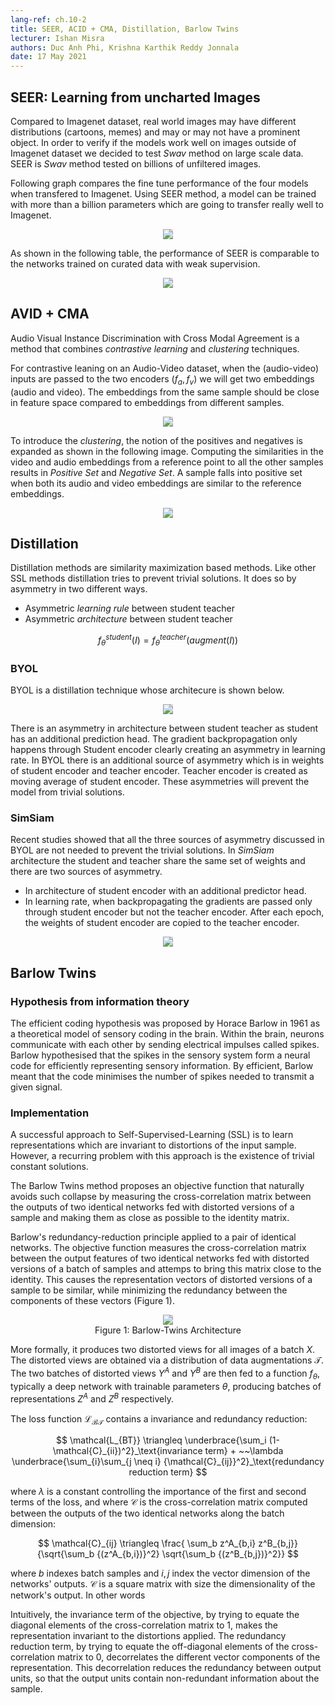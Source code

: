 ```yaml
---
lang-ref: ch.10-2
title: SEER, ACID + CMA, Distillation, Barlow Twins
lecturer: Ishan Misra
authors: Duc Anh Phi, Krishna Karthik Reddy Jonnala
date: 17 May 2021
---
```


## SEER: Learning from uncharted Images
Compared to Imagenet dataset, real world images may have different distributions (cartoons, memes) and may or may not have a prominent object. In order to verify if the models work well on images outside of Imagenet dataset we decided to test *Swav* method on large scale data. SEER is *Swav* method tested on billions of unfiltered images.

Following graph compares the fine tune performance of the four models when transfered to Imagenet. Using SEER method, a model can be trained with more than a billion parameters which are going to transfer really well to Imagenet.
<center>
<img src="{{site.baseurl}}/images/week10/10-2/seer_1.png" style="background-color:#DCDCDC;" /><br>
</center>

As shown in the following table, the performance of SEER is comparable to the networks trained on curated data with weak supervision.
<center>
<img src="{{site.baseurl}}/images/week10/10-2/seer_2.png" style="background-color:#DCDCDC;" /><br>
</center>

## AVID + CMA
Audio Visual Instance Discrimination with Cross Modal Agreement is a method that combines *contrastive learning* and *clustering* techniques.

For contrastive leaning on an Audio-Video dataset, when the (audio-video) inputs are passed to the two encoders ($f_a, f_v$) we will get two embeddings (audio and video). The embeddings from the same sample should be close in feature space compared to embeddings from different samples.

<center>
<img src="{{site.baseurl}}/images/week10/10-2/avid.png" style="background-color:#DCDCDC;" /><br>
</center>

To introduce the *clustering*, the notion of the positives and negatives is expanded as shown in the following image. Computing the similarities in the video and audio embeddings from a reference point to all the other samples results in *Positive Set* and *Negative Set*. A sample falls into positive set when both its audio and video embeddings are similar to the reference embeddings.
<center>
<img src="{{site.baseurl}}/images/week10/10-2/cma.png" style="background-color:#DCDCDC;" /><br>
</center>

## Distillation
Distillation methods are similarity maximization based methods. Like other SSL methods distillation tries to prevent trivial solutions. It does so by asymmetry in two different ways.
* Asymmetric *learning rule* between student teacher
* Asymmetric *architecture* between student teacher

$$ f_{\theta}^{student}(I) = f_{\theta}^{teacher}(augment(I))$$

### BYOL
BYOL is a distillation technique whose architecure is shown below.
<center>
<img src="{{site.baseurl}}/images/week10/10-3/byol.png" style="background-color:#DCDCDC;" /><br>
</center>

There is an asymmetry in architecture between student teacher as student has an additional prediction head. The gradient backpropagation only happens through Student encoder clearly creating an asymmetry in learning rate. In BYOL there is an additional source of asymmetry which is in weights of student encoder and teacher encoder. Teacher encoder is created as moving average of student encoder. These asymmetries will prevent the model from trivial solutions.

### SimSiam
Recent studies showed that all the three sources of asymmetry discussed in BYOL are not needed to prevent the trivial solutions. In *SimSiam* architecture the student and teacher share the same set of weights and there are two sources of asymmetry.
* In architecture of student encoder with an additional predictor head.
* In learning rate, when backpropagating the gradients are passed only through student encoder but not the teacher encoder. After each epoch, the weights of student encoder are copied to the teacher encoder.

<center>
<img src="{{site.baseurl}}/images/week10/10-3/simsiam.png" style="background-color:#DCDCDC;" /><br>
</center>

## Barlow Twins

### Hypothesis from information theory
The efficient coding hypothesis was proposed by Horace Barlow in 1961 as a theoretical model of sensory coding in the brain. Within the brain, neurons communicate with each other by sending electrical impulses called spikes. Barlow hypothesised that the spikes in the sensory system form a neural code for efficiently representing sensory information. By efficient, Barlow meant that the code minimises the number of spikes needed to transmit a given signal. 

### Implementation
A successful approach to Self-Supervised-Learning (SSL) is to learn representations which are invariant to distortions of the input sample. However, a recurring problem with this approach is the existence of trivial constant solutions.

The Barlow Twins method proposes an objective function that naturally avoids such collapse by measuring the cross-correlation matrix between the outputs of two identical networks fed with distorted versions of a sample and making them as close as possible to the identity matrix.

Barlow's redundancy-reduction principle applied to a pair of identical networks. The objective function measures the cross-correlation matrix between the output features of two identical networks fed with distorted versions of a batch of samples and attemps to bring this matrix close to the identity. This causes the representation vectors of distorted versions of a sample to be similar, while minimizing the redundancy between the components of these vectors (Figure 1).

<center>
<img src="{{site.baseurl}}/images/week10/10-4/figure_1.png" style="background-color:#DCDCDC;" /><br>
Figure 1: Barlow-Twins Architecture
</center>

More formally, it produces two distorted views for all images of a batch $X$. The distorted views are obtained via a distribution of data augmentations $\mathcal{T}$. The two batches of distorted views $Y^A$ and $Y^B$ are then fed to a function $f_{\theta}$, typically a deep network with trainable parameters $\theta$, producing batches of representations $Z^{A}$ and $Z^{B}$ respectively. 

The loss function $\mathcal{L_{BT}}$ contains a invariance and redundancy reduction:

$$
\mathcal{L_{BT}} \triangleq  \underbrace{\sum_i  (1-\mathcal{C}_{ii})^2}_\text{invariance term}  + ~~\lambda \underbrace{\sum_{i}\sum_{j \neq i} {\mathcal{C}_{ij}}^2}_\text{redundancy reduction term}
$$

where $\lambda$ is a constant controlling the importance of the first and second terms of the loss, and where $\mathcal{C}$ is the cross-correlation matrix computed between the outputs of the two identical networks along the batch dimension:

$$
\mathcal{C}_{ij} \triangleq \frac{
\sum_b z^A_{b,i} z^B_{b,j}}
{\sqrt{\sum_b {(z^A_{b,i})}^2} \sqrt{\sum_b {(z^B_{b,j})}^2}}
$$

where $b$ indexes batch samples and $i,j$ index the vector dimension of the networks' outputs. $\mathcal{C}$ is a square matrix with size the dimensionality of the network's output. In other words 

Intuitively, the invariance term of the objective, by trying to equate the diagonal elements of the cross-correlation matrix to 1, makes the representation invariant to the distortions applied.  The redundancy reduction term, by trying to equate the off-diagonal elements of the cross-correlation matrix to 0, decorrelates the different vector components of the representation. This decorrelation reduces the redundancy between output units, so that the output units contain non-redundant information about the sample. 
